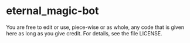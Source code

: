 # eternal_magic-bot
 
You are free to edit or use, piece-wise or as whole, any code that is given here as long as you give credit. For details, see the file LICENSE.
